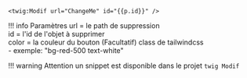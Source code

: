 ```twig
<twig:Modif url="ChangeMe" id="{{p.id}}" />
```
!!! info Paramètres
    url = le path de suppression  
    id = l'id de l'objet à supprimer  
    color = la couleur du bouton (Facultatif)  class de tailwindcss  
        - exemple: "bg-red-500 text-white"


!!! warning Attention
    un snippet est disponible dans le projet 
    ```twig
    Modif
    ```
